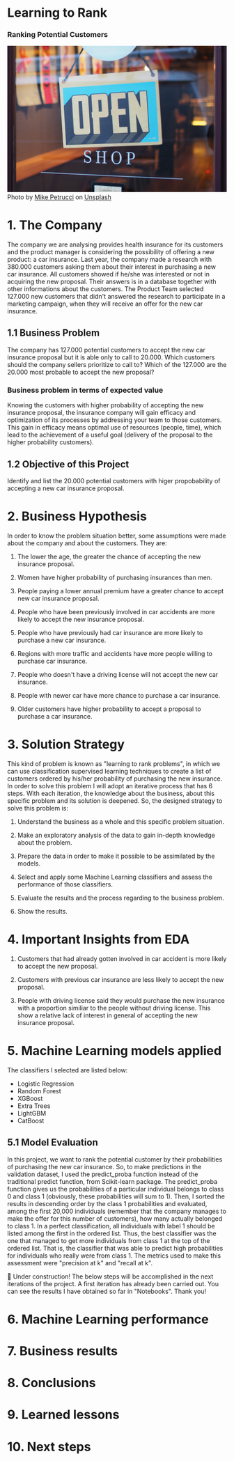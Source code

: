 # Learning to Rank

### Ranking Potential Customers

![](https://github.com/ToniMigliato/Data-Science-Projects/blob/main/learning-to-rank/images/cover_learning_ranking.jpg)
<span>Photo by <a href="https://unsplash.com/@mikepetrucci?utm_source=unsplash&amp;utm_medium=referral&amp;utm_content=creditCopyText">Mike Petrucci</a> on <a href="https://unsplash.com/s/photos/shopping?utm_source=unsplash&amp;utm_medium=referral&amp;utm_content=creditCopyText">Unsplash</a></span>

# 1. The Company
The company we are analysing provides health insurance for its customers and the product manager is considering the possibility of offering a new product: a car insurance. Last year, the company made a research with 380.000 customers asking them about their interest in purchasing a new car insurance. All customers showed if he/she was interested or not in acquiring the new proposal. Their answers is in a database together with other informations about the customers. The Product Team selected 127.000 new customers that didn't answered the research to participate in a marketing campaign, when they will receive an offer for the new car insurance.

## 1.1 Business Problem

The company has 127.000 potential customers to accept the new car insurance proposal but it is able only to call to 20.000. Which customers should the company sellers prioritize to call to? Which of the 127.000 are the 20.000 most probable to accept the new proposal?

### Business problem in terms of expected value

Knowing the customers with higher probability of accepting the new insurance proposal, the insurance company will gain efficacy and optimization of its processes by addressing your team to those customers. This gain in efficacy means optimal use of resources (people, time), which lead to the achievement of a useful goal (delivery of the proposal to the higher probability customers).

## 1.2 Objective of this Project

Identify and list the 20.000 potential customers with higer propobability of accepting a new car insurance proposal.

# 2. Business Hypothesis

In order to know the problem situation better, some assumptions were made about the company and about the customers. They are:
1. The lower the age, the greater the chance of accepting the new insurance proposal.

2. Women have higher probability of purchasing insurances than men.

3. People paying a lower annual premium have a greater chance to accept new car insurance proposal.

4. People who have been previously involved in car accidents are more likely to accept the new insurance proposal.

5. People who have previously had car insurance are more likely to purchase a new car insurance.

6. Regions with more traffic and accidents have more people willing to purchase car insurance.

7. People who doesn't have a driving license will not accept the new car insurance.

8. People with newer car have more chance to purchase a car insurance.

9. Older customers have higher probability to accept a proposal to purchase a car insurance.


# 3. Solution Strategy

This kind of problem is known as "learning to rank problems", in which we can use classification supervised learning techniques to create a list of customers ordered by his/her probability of purchasing the new insurance. In order to solve this problem I will adopt an iterative process that has 6 steps. With each iteration, the knowledge about the business, about this specific problem and its solution is deepened. So, the designed strategy to solve this problem is:

1. Understand the business as a whole and this specific problem situation.

2. Make an exploratory analysis of the data to gain in-depth knowledge about the problem.

3. Prepare the data in order to make it possible to be assimilated by the models.

4. Select and apply some Machine Learning classifiers and assess the performance of those classifiers.

5. Evaluate the results and the process regarding to the business problem.

6. Show the results.

# 4. Important Insights from EDA

1. Customers that had already gotten involved in car accident is more likely to accept the new proposal.

2. Customers with previous car insurance are less likely to accept the new proposal.

3. People with driving license said they would purchase the new insurance with a proportion similiar to the people without driving license. This show a relative lack of interest in general of accepting the new insurance proposal.

# 5. Machine Learning models applied

The classifiers I selected are listed below:
- Logistic Regression
- Random Forest
- XGBoost
- Extra Trees
- LightGBM
- CatBoost

## 5.1 Model Evaluation
In this project, we want to rank the potential customer by their probabilities of purchasing the new car insurance. So, to make predictions in the validation dataset, I used the predict_proba function instead of the traditional predict function, from Scikit-learn package. The predict_proba function gives us the probabilities of a particular individual belongs to class 0 and class 1 (obviously, these probabilities will sum to 1). Then, I sorted the results in descending order by the class 1 probabilities and evaluated, among the first 20,000 individuals (remember that the company manages to make the offer for this number of customers), how many actually belonged to class 1. In a perfect classification, all individuals with label 1 should be listed among the first in the ordered list. Thus, the best classifier was the one that managed to get more individuals from class 1 at the top of the ordered list. That is, the classifier that was able to predict high probabilities for individuals who really were from class 1. The metrics used to make this assessment were "precision at k" and "recall at k".


:wrench: Under construction! The below steps will be accomplished in the next iterations of the project. A first iteration has already been carried out. You can see the results I have obtained so far in "Notebooks". Thank you!

# 6. Machine Learning performance

# 7. Business results

# 8. Conclusions

# 9. Learned lessons

# 10. Next steps